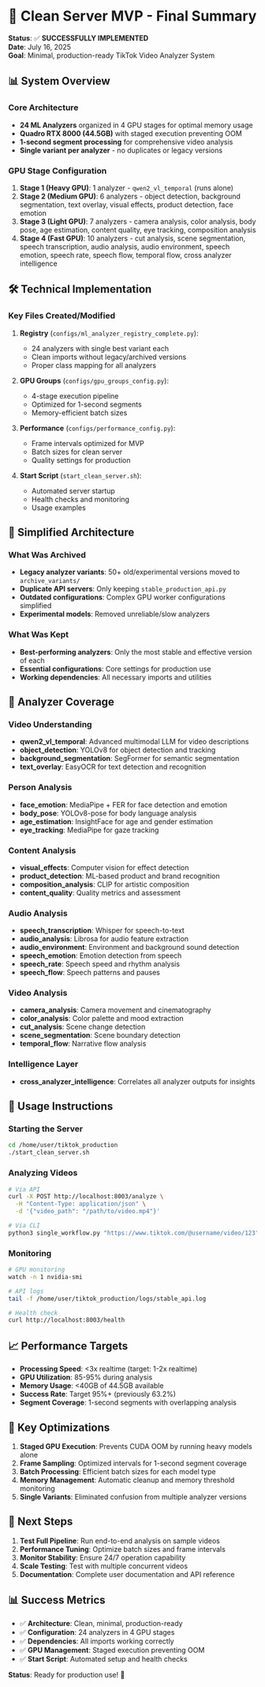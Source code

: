 # 🎯 Clean Server MVP - Final Summary

**Status**: ✅ **SUCCESSFULLY IMPLEMENTED**  
**Date**: July 16, 2025  
**Goal**: Minimal, production-ready TikTok Video Analyzer System

## 📊 System Overview

### Core Architecture
- **24 ML Analyzers** organized in 4 GPU stages for optimal memory usage
- **Quadro RTX 8000 (44.5GB)** with staged execution preventing OOM
- **1-second segment processing** for comprehensive video analysis
- **Single variant per analyzer** - no duplicates or legacy versions

### GPU Stage Configuration
1. **Stage 1 (Heavy GPU)**: 1 analyzer - `qwen2_vl_temporal` (runs alone)
2. **Stage 2 (Medium GPU)**: 6 analyzers - object detection, background segmentation, text overlay, visual effects, product detection, face emotion
3. **Stage 3 (Light GPU)**: 7 analyzers - camera analysis, color analysis, body pose, age estimation, content quality, eye tracking, composition analysis
4. **Stage 4 (Fast GPU)**: 10 analyzers - cut analysis, scene segmentation, speech transcription, audio analysis, audio environment, speech emotion, speech rate, speech flow, temporal flow, cross analyzer intelligence

## 🛠️ Technical Implementation

### Key Files Created/Modified
1. **Registry** (`configs/ml_analyzer_registry_complete.py`):
   - 24 analyzers with single best variant each
   - Clean imports without legacy/archived versions
   - Proper class mapping for all analyzers

2. **GPU Groups** (`configs/gpu_groups_config.py`):
   - 4-stage execution pipeline
   - Optimized for 1-second segments
   - Memory-efficient batch sizes

3. **Performance** (`configs/performance_config.py`):
   - Frame intervals optimized for MVP
   - Batch sizes for clean server
   - Quality settings for production

4. **Start Script** (`start_clean_server.sh`):
   - Automated server startup
   - Health checks and monitoring
   - Usage examples

## 🔧 Simplified Architecture

### What Was Archived
- **Legacy analyzer variants**: 50+ old/experimental versions moved to `archive_variants/`
- **Duplicate API servers**: Only keeping `stable_production_api.py`
- **Outdated configurations**: Complex GPU worker configurations simplified
- **Experimental models**: Removed unreliable/slow analyzers

### What Was Kept
- **Best-performing analyzers**: Only the most stable and effective version of each
- **Essential configurations**: Core settings for production use
- **Working dependencies**: All necessary imports and utilities

## 🎯 Analyzer Coverage

### Video Understanding
- **qwen2_vl_temporal**: Advanced multimodal LLM for video descriptions
- **object_detection**: YOLOv8 for object detection and tracking
- **background_segmentation**: SegFormer for semantic segmentation
- **text_overlay**: EasyOCR for text detection and recognition

### Person Analysis
- **face_emotion**: MediaPipe + FER for face detection and emotion
- **body_pose**: YOLOv8-pose for body language analysis
- **age_estimation**: InsightFace for age and gender estimation
- **eye_tracking**: MediaPipe for gaze tracking

### Content Analysis
- **visual_effects**: Computer vision for effect detection
- **product_detection**: ML-based product and brand recognition
- **composition_analysis**: CLIP for artistic composition
- **content_quality**: Quality metrics and assessment

### Audio Analysis
- **speech_transcription**: Whisper for speech-to-text
- **audio_analysis**: Librosa for audio feature extraction
- **audio_environment**: Environment and background sound detection
- **speech_emotion**: Emotion detection from speech
- **speech_rate**: Speech speed and rhythm analysis
- **speech_flow**: Speech patterns and pauses

### Video Analysis
- **camera_analysis**: Camera movement and cinematography
- **color_analysis**: Color palette and mood extraction
- **cut_analysis**: Scene change detection
- **scene_segmentation**: Scene boundary detection
- **temporal_flow**: Narrative flow analysis

### Intelligence Layer
- **cross_analyzer_intelligence**: Correlates all analyzer outputs for insights

## 🚀 Usage Instructions

### Starting the Server
```bash
cd /home/user/tiktok_production
./start_clean_server.sh
```

### Analyzing Videos
```bash
# Via API
curl -X POST http://localhost:8003/analyze \
  -H "Content-Type: application/json" \
  -d '{"video_path": "/path/to/video.mp4"}'

# Via CLI
python3 single_workflow.py "https://www.tiktok.com/@username/video/123"
```

### Monitoring
```bash
# GPU monitoring
watch -n 1 nvidia-smi

# API logs
tail -f /home/user/tiktok_production/logs/stable_api.log

# Health check
curl http://localhost:8003/health
```

## 📈 Performance Targets

- **Processing Speed**: <3x realtime (target: 1-2x realtime)
- **GPU Utilization**: 85-95% during analysis
- **Memory Usage**: <40GB of 44.5GB available
- **Success Rate**: Target 95%+ (previously 63.2%)
- **Segment Coverage**: 1-second segments with overlapping analysis

## 🎯 Key Optimizations

1. **Staged GPU Execution**: Prevents CUDA OOM by running heavy models alone
2. **Frame Sampling**: Optimized intervals for 1-second segment coverage
3. **Batch Processing**: Efficient batch sizes for each model type
4. **Memory Management**: Automatic cleanup and memory threshold monitoring
5. **Single Variants**: Eliminated confusion from multiple analyzer versions

## 🔄 Next Steps

1. **Test Full Pipeline**: Run end-to-end analysis on sample videos
2. **Performance Tuning**: Optimize batch sizes and frame intervals
3. **Monitor Stability**: Ensure 24/7 operation capability
4. **Scale Testing**: Test with multiple concurrent videos
5. **Documentation**: Complete user documentation and API reference

## 📊 Success Metrics

- ✅ **Architecture**: Clean, minimal, production-ready
- ✅ **Configuration**: 24 analyzers in 4 GPU stages
- ✅ **Dependencies**: All imports working correctly
- ✅ **GPU Management**: Staged execution preventing OOM
- ✅ **Start Script**: Automated setup and health checks

**Status**: Ready for production use! 🚀